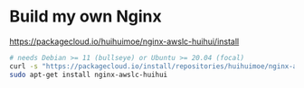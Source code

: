# Build my own Nginx

<https://packagecloud.io/huihuimoe/nginx-awslc-huihui/install>

```bash
# needs Debian >= 11 (bullseye) or Ubuntu >= 20.04 (focal)
curl -s "https://packagecloud.io/install/repositories/huihuimoe/nginx-awslc-huihui/script.deb.sh?any=true" | sudo bash
sudo apt-get install nginx-awslc-huihui
```
